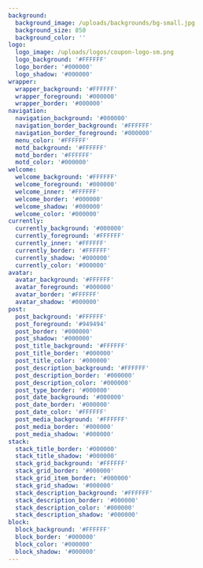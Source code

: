 ```yaml
---
background:
  background_image: /uploads/backgrounds/bg-small.jpg
  background_size: 850
  background_color: ''
logo:
  logo_image: /uploads/logos/coupon-logo-sm.png
  logo_background: '#FFFFFF'
  logo_border: '#000000'
  logo_shadow: '#000000'
wrapper:
  wrapper_background: '#FFFFFF'
  wrapper_foreground: '#000000'
  wrapper_border: '#000000'
navigation:
  navigation_background: '#000000'
  navigation_border_background: '#FFFFFF'
  navigation_border_foreground: '#000000'
  menu_color: '#FFFFFF'
  motd_background: '#FFFFFF'
  motd_border: '#FFFFFF'
  motd_color: '#000000'
welcome:
  welcome_background: '#FFFFFF'
  welcome_foreground: '#000000'
  welcome_inner: '#FFFFFF'
  welcome_border: '#000000'
  welcome_shadow: '#000000'
  welcome_color: '#000000'
currently:
  currently_background: '#000000'
  currently_foreground: '#FFFFFF'
  currently_inner: '#FFFFFF'
  currently_border: '#FFFFFF'
  currently_shadow: '#000000'
  currently_color: '#000000'
avatar:
  avatar_background: '#FFFFFF'
  avatar_foreground: '#000000'
  avatar_border: '#FFFFFF'
  avatar_shadow: '#000000'
post:
  post_background: '#FFFFFF'
  post_foreground: '#949494'
  post_border: '#000000'
  post_shadow: '#000000'
  post_title_background: '#FFFFFF'
  post_title_border: '#000000'
  post_title_color: '#000000'
  post_description_background: '#FFFFFF'
  post_description_border: '#000000'
  post_description_color: '#000000'
  post_type_border: '#000000'
  post_date_background: '#000000'
  post_date_border: '#000000'
  post_date_color: '#FFFFFF'
  post_media_background: '#FFFFFF'
  post_media_border: '#000000'
  post_media_shadow: '#000000'
stack:
  stack_title_border: '#000000'
  stack_title_shadow: '#000000'
  stack_grid_background: '#FFFFFF'
  stack_grid_border: '#000000'
  stack_grid_item_border: '#000000'
  stack_grid_shadow: '#000000'
  stack_description_background: '#FFFFFF'
  stack_description_border: '#000000'
  stack_description_color: '#000000'
  stack_description_shadow: '#000000'
block:
  block_background: '#FFFFFF'
  block_border: '#000000'
  block_color: '#000000'
  block_shadow: '#000000'
---
```



















